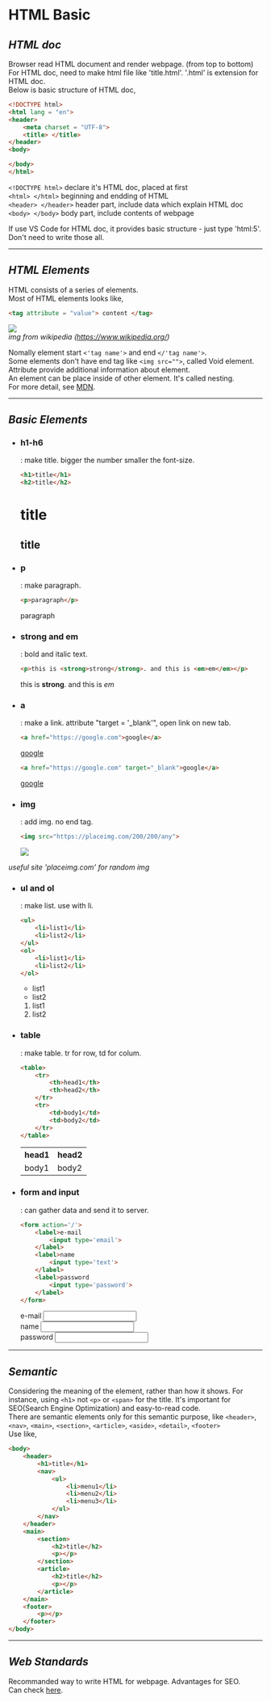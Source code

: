 # **HTML Basic**

## *HTML doc*
Browser read HTML document and render webpage. (from top to bottom)   
For HTML doc, need to make html file like 'title.html'. '.html' is extension for HTML doc.   
Below is basic structure of HTML doc,
```HTML
<!DOCTYPE html>
<html lang = "en">
<header>
    <meta charset = "UTF-8">
    <title> </title>
</header>
<body> 

</body>
</html>
```
```<!DOCTYPE html>``` declare it's HTML doc, placed at first   
```<html> </html>``` beginning and endding of HTML   
```<header> </header>``` header part, include data which explain HTML doc   
```<body> </body>``` body part, include contents of webpage   
   
If use VS Code for HTML doc, it provides basic structure - just type 'html:5'. Don't need to write those all.   

---
## *HTML Elements*
HTML consists of a series of elements.   
Most of HTML elements looks like,
```HTML
<tag attribute = "value"> content </tag>
```
![](https://wikimedia.org/api/rest_v1/media/math/render/svg/37506127f0730d9b6035530f46c706af4e2319d4)   
*img from wikipedia (https://www.wikipedia.org/)*

Nomally element start ```<'tag name'>``` and end ```</'tag name'>```.   
Some elements don't have end tag like ```<img src="">```, called Void element.   
Attribute provide additional information about element.   
An element can be place inside of other element. It's called nesting.   
For more detail, see [MDN](https://developer.mozilla.org/en-US/docs/Learn/Getting_started_with_the_web/HTML_basics).  

---
## *Basic Elements*
- ### h1-h6   
    : make title. bigger the number smaller the font-size.
    ```HTML
    <h1>title</h1>
    <h2>title</h2>
    ```
    <h1>title</h1>
    <h2>title</h2>

- ### p
    : make paragraph.
    ```html
    <p>paragraph</p>
    ```
    <p>paragraph</p>

- ### strong and em
    : bold and italic text.
    ```html
    <p>this is <strong>strong</strong>. and this is <em>em</em></p>
    ```
    <p>this is <strong>strong</strong>. and this is <em>em</em></p>

- ### a
    : make a link. attribute "target = '_blank'", open link on new tab.
    ```html
    <a href="https://google.com">google</a>
    ```
    <a href="https://google.com">google</a>
    ```html
    <a href="https://google.com" target="_blank">google</a>
    ```
    <a href="https://google.com" target="_blank">google</a>

- ### img
    : add img. no end tag.
    ```html
    <img src="https://placeimg.com/200/200/any">
    ```
    <img src="https://placeimg.com/200/200/any">

*useful site 'placeimg.com' for random img*

- ### ul and ol
    : make list. use with li.
    ```html
    <ul>
        <li>list1</li>
        <li>list2</li>
    </ul>
    <ol>
        <li>list1</li>
        <li>list2</li>
    </ol>
    ```
    <ul>
        <li>list1</li>
        <li>list2</li>
    </ul>
    <ol>
        <li>list1</li>
        <li>list2</li>
    </ol>

- ### table
    : make table. tr for row, td for colum.
    ```html
    <table>
        <tr>
            <th>head1</th>
            <th>head2</th>
        </tr>
        <tr>
            <td>body1</td>
            <td>body2</td>
        </tr>
    </table>
    ```
    <table>
        <tr>
            <th>head1</th>
            <th>head2</th>
        </tr>
        <tr>
            <td>body1</td>
            <td>body2</td>
        </tr>
    </table>

- ### form and input
    : can gather data and send it to server.
    ```html
    <form action='/'>
        <label>e-mail
            <input type='email'>
        </label>
        <label>name
            <input type='text'>
        </label>
        <label>password
            <input type='password'>
        </label>
    </form>
    ```
    <form action='/'>
        <label>e-mail
            <input type='email'>
        </label><br>
        <label>name
            <input type='text'>
        </label><br>
        <label>password
            <input type='password'>
        </label>
    </form>

---
## *Semantic*
Considering the meaning of the element, rather than how it shows. For instance, using ```<h1>``` not ```<p>``` or ```<span>``` for the title.  It's important for SEO(Search Engine Optimization) and easy-to-read code.   
There are semantic elements only for this semantic purpose, like ```<header>```, ```<nav>```, ```<main>```, ```<section>```, ```<article>```, ```<aside>```,  ```<detail>```, ```<footer>```   
Use like,
```html
<body>
    <header>
        <h1>title</h1>
        <nav>
            <ul>
                <li>menu1</li>
                <li>menu2</li>
                <li>menu3</li>
            </ul>
        </nav>
    </header>
    <main>
        <section>
            <h2>title</h2>
            <p></p>
        </section>
        <article>
            <h2>title</h2>
            <p></p>
        </article>
    </main>
    <footer>
        <p></p>
    </footer>
</body>
```

---
## *Web Standards*
Recommanded way to write HTML for webpage. Advantages for SEO.   
Can check [here](https://validator.w3.org).